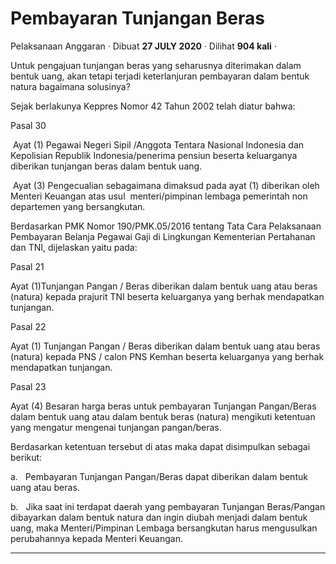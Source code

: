 Pembayaran Tunjangan Beras
==========================

Pelaksanaan Anggaran · Dibuat **27 JULY 2020** · Dilihat **904 kali** ·

Untuk pengajuan tunjangan beras yang seharusnya diterimakan dalam bentuk uang, akan tetapi terjadi keterlanjuran pembayaran dalam bentuk natura bagaimana solusinya?  

Sejak berlakunya Keppres Nomor 42 Tahun 2002 telah diatur bahwa:  

Pasal 30

 Ayat (1) Pegawai Negeri Sipil /Anggota Tentara Nasional Indonesia dan Kepolisian Republik Indonesia/penerima pensiun beserta keluarganya diberikan tunjangan beras dalam bentuk uang.

 Ayat (3) Pengecualian sebagaimana dimaksud pada ayat (1) diberikan oleh Menteri Keuangan atas usul  menteri/pimpinan lembaga pemerintah non departemen yang bersangkutan.

  

Berdasarkan PMK Nomor 190/PMK.05/2016 tentang Tata Cara Pelaksanaan Pembayaran Belanja Pegawai Gaji di Lingkungan Kementerian Pertahanan dan TNI, dijelaskan yaitu pada: 

Pasal 21

Ayat (1)Tunjangan Pangan / Beras diberikan dalam bentuk uang atau beras (natura) kepada prajurit TNI beserta keluarganya yang berhak mendapatkan tunjangan.

Pasal 22

Ayat (1) Tunjangan Pangan / Beras diberikan dalam bentuk uang atau beras (natura) kepada PNS / calon PNS Kemhan beserta keluarganya yang berhak mendapatkan tunjangan.

Pasal 23

Ayat (4) Besaran harga beras untuk pembayaran Tunjangan Pangan/Beras dalam bentuk uang atau dalam bentuk beras (natura) mengikuti ketentuan yang mengatur mengenai tunjangan pangan/beras.

  

Berdasarkan ketentuan tersebut di atas maka dapat disimpulkan sebagai berikut:

a.   Pembayaran Tunjangan Pangan/Beras dapat diberikan dalam bentuk uang atau beras.

b.   Jika saat ini terdapat daerah yang pembayaran Tunjangan Beras/Pangan dibayarkan dalam bentuk natura dan ingin diubah menjadi dalam bentuk uang, maka Menteri/Pimpinan Lembaga bersangkutan harus mengusulkan perubahannya kepada Menteri Keuangan.

  
  
  

* * *
